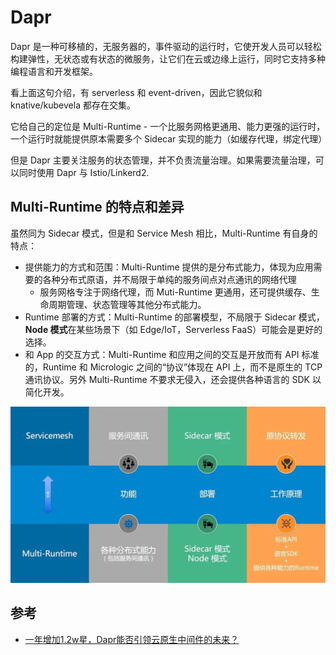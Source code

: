 # Dapr

Dapr 是一种可移植的，无服务器的，事件驱动的运行时，它使开发人员可以轻松构建弹性，无状态或有状态的微服务，让它们在云或边缘上运行，同时它支持多种编程语言和开发框架。

看上面这句介绍，有 serverless 和 event-driven，因此它貌似和 knative/kubevela 都存在交集。

它给自己的定位是 Multi-Runtime - 一个比服务网格更通用、能力更强的运行时，一个运行时就能提供原本需要多个 Sidecar 实现的能力（如缓存代理，绑定代理）

但是 Dapr 主要关注服务的状态管理，并不负责流量治理。如果需要流量治理，可以同时使用 Dapr 与 Istio/Linkerd2.


## Multi-Runtime 的特点和差异

虽然同为 Sidecar 模式，但是和 Service Mesh 相比，Multi-Runtime 有自身的特点：

- 提供能力的方式和范围：Multi-Runtime 提供的是分布式能力，体现为应用需要的各种分布式原语，并不局限于单纯的服务间点对点通讯的网络代理
    - 服务网格专注于网络代理，而 Muti-Runtime 更通用，还可提供缓存、生命周期管理、状态管理等其他分布式能力。
- Runtime 部署的方式：Multi-Runtime 的部署模型，不局限于 Sidecar 模式，**Node 模式**在某些场景下（如 Edge/IoT，Serverless FaaS）可能会是更好的选择。
- 和 App 的交互方式：Multi-Runtime 和应用之间的交互是开放而有 API 标准的，Runtime 和 Micrologic 之间的“协议”体现在 API 上，而不是原生的 TCP 通讯协议。另外 Multi-Runtime 不要求无侵入，还会提供各种语言的 SDK 以简化开发。

![](./_imgs/multiruntime-vs-servicemesh.webp)

## 参考

- [一年增加1.2w星，Dapr能否引领云原生中间件的未来？](https://mp.weixin.qq.com/s/KSln4MPWQHICIDeHiY-nWg)


